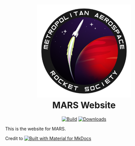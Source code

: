 <h1 align="center">
  <img src="docs/img/logo.png" width="300" alt="logo"/>  <br>
  <b>MARS Website</b>
  <br>
</h1>

<p align="center">
  <a href="https://github.com/zeulewan/test/actions/workflows/ci.yml"><img
    src="https://github.com/zeulewan/test/actions/workflows/ci.yml/badge.svg"
    alt="Build"
  /></a>
  <a href="https://github.com/zeulewan/test/actions/workflows/pages/pages-build-deployment"><img
    src="https://github.com/zeulewan/test/actions/workflows/pages/pages-build-deployment/badge.svg"
    alt="Downloads"
  /></a>
</p>

This is the website for MARS.

Credit to [![Built with Material for MkDocs](https://img.shields.io/badge/Material_for_MkDocs-526CFE?style=for-the-badge&logo=MaterialForMkDocs&logoColor=white)](https://squidfunk.github.io/mkdocs-material/)
